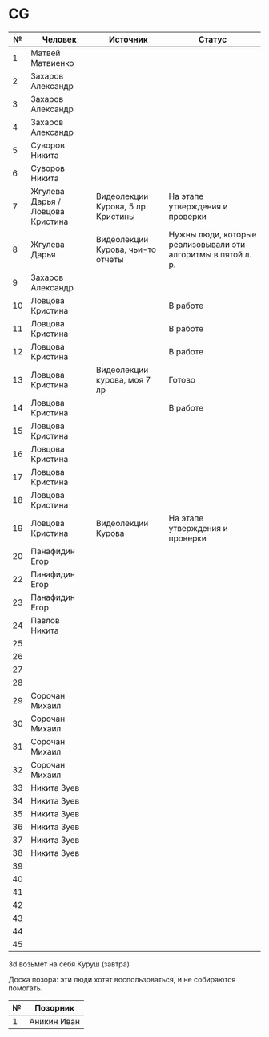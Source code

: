 # CG

| № | Человек | Источник | Статус|
| ------------- | ------------- | ------------- | ------------- |
| 1  | Матвей Матвиенко  | | |
| 2  | Захаров Александр |
| 3  | Захаров Александр |
| 4  | Захаров Александр |
| 5  | Суворов Никита |
| 6  | Суворов Никита |
| 7  | Жгулева Дарья / Ловцова Кристина | Видеолекции Курова, 5 лр Кристины | На этапе утверждения и проверки |
| 8  | Жгулева Дарья | Видеолекции Курова, чьи-то отчеты | Нужны люди, которые реализовывали эти алгоритмы в пятой л. р. |
| 9  | Захаров Александр |
| 10  | Ловцова Кристина | | В работе |
| 11  | Ловцова Кристина | | В работе |
| 12  | Ловцова Кристина | | В работе |
| 13  | Ловцова Кристина | Видеолекции курова, моя 7 лр | Готово |
| 14  | Ловцова Кристина | | В работе |
| 15  | Ловцова Кристина |
| 16  | Ловцова Кристина |
| 17  | Ловцова Кристина |
| 18  | Ловцова Кристина |
| 19  | Ловцова Кристина | Видеолекции Курова | На этапе утверждения и проверки |
| 20  | Панафидин Егор |
| 22  | Панафидин Егор |
| 23  | Панафидин Егор |
| 24  | Павлов Никита |
| 25  |  |
| 26  |  |
| 27  |  |
| 28  |  |
| 29  | Сорочан Михаил |
| 30  | Сорочан Михаил |
| 31  | Сорочан Михаил |
| 32  | Сорочан Михаил |
| 33  | Никита Зуев |
| 34  | Никита Зуев |
| 35  | Никита Зуев |
| 36  | Никита Зуев |
| 37  | Никита Зуев |
| 38  | Никита Зуев |
| 39  |  |
| 40  |  |
| 41  |  |
| 42  |  |
| 43  |  |
| 44  |  |
| 45  |  |

3d возьмет на себя Куруш (завтра)



Доска позора: эти люди хотят воспользоваться, и не собираются помогать.

| № | Позорник |
| ------------- | ------------- |
| 1  | Аникин Иван  |
